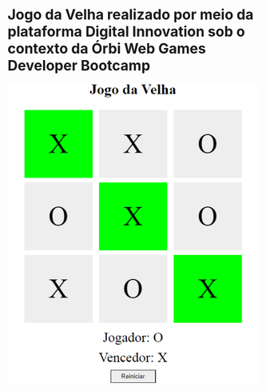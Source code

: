 # Jogo da Velha realizado por meio da plataforma Digital Innovation sob o contexto da Órbi Web Games Developer Bootcamp


![Screenshot](screenshot/jogo.png)
